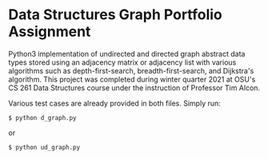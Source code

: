 # Data Structures Graph Portfolio Assignment
Python3 implementation of undirected and directed graph abstract data types stored using an adjacency matrix or adjacency list with various algorithms such as depth-first-search, breadth-first-search, and Dijkstra's algorithm. This project was completed during winter quarter 2021 at OSU's CS 261 Data Structures course under the instruction of Professor Tim Alcon.

Various test cases are already provided in both files. Simply run:
```
$ python d_graph.py
```
or
```
$ python ud_graph.py
```
